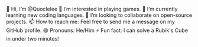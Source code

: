 👋 Hi, I’m @Quoclelee
👀 I’m interested in playing games.
🌱 I’m currently learning new coding languages.
💞️ I’m looking to collaborate on open-source projects.
📫 How to reach me: Feel free to send me a message on my GitHub profile.
😄 Pronouns: He/Him
⚡ Fun fact: I can solve a Rubik's Cube in under two minutes!

<!---
Quoclelee/Quoclelee is a ✨ special ✨ repository because its `README.md` (this file) appears on your GitHub profile.
You can click the Preview link to take a look at your changes.
--->

